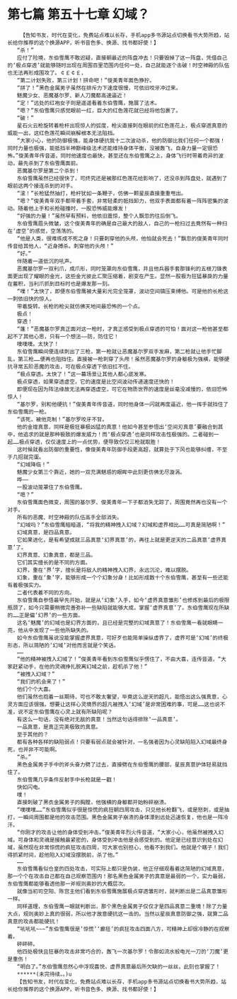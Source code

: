 # 第七篇 第五十七章 幻域？
        【告知书友，时代在变化，免费站点难以长存，手机app多书源站点切换看书大势所趋，站长给你推荐的这个换源APP，听书音色多、换源、找书都好使！】
       “杀！”
       应付了险境，东伯雪鹰不敢迟疑，直接朝最近的阵盘冲去！只要毁掉了这一阵盘，凭借自己的‘极点穿透’就能够随时出现在周围百里范围内任何一处，自己就能逐个击破！时空神殿的队伍也无法再形成围攻了。￠￡￠￡，
       “第二计划失败，第三计划！拼命吧！”俊美青年面色狰狞。
       “拼了！”黑色金属男子虽然在排斥力下速度很慢，可依旧咬牙冲过来。
       魅魔少女、恶魔基尔罗、新人刀魔都高速逼近！
       “定！”远处的红袍女子则是遥遥看着东伯雪鹰，施展了法术。
       “嗯？”东伯雪鹰只感觉眼前一红，巨大的红色莲花就已经将他包裹了。
       “破！”
       星石火云枪旋转着枪杆出现惊人的弧度，枪尖直接刺在眼前的红色莲花上，极点穿透真意的威能一出，这红色莲花瞬间崩解根本无法阻挡。
       “大家小心，他的防御极强，能身体硬抗我十二次波动杀，他的防御比我们任何一个都强！同时力量也极强，能抵挡半神巅峰级法术还能维持身体平衡，没被轰飞，自身力量一定很恐怖。”俊美青年传音道，同时他速度也最快，甚至还在东伯雪鹰之上，身体飞行时带着奇异的波动，最先杀到了东伯雪鹰面前。
       恶魔基尔罗是第二个杀到！
       东伯雪鹰虽然已经很快了，可终究还是被那红色莲花给影响了，还没杀到阵盘处，就遇到了眼前这两个接连杀到的对手。
       “滚！”长枪猛然抽打，枪杆犹如一条鞭子，仿佛一颗星辰直接重重甩出。
       “嗯？”俊美青年双手都带着手套，非常轻柔的抵挡卸力，他双手表面都有着一阵阵密集的波动。随着他上手和长枪碰撞时，一股恐怖威能爆发！
       “好强的力量！”虽然早有预料，他依旧震惊，整个人飘忽的往后倒飞。
       东伯雪鹰眉头微皱，这个俊美青年的确是自己最大的敌人，自己的一枪扫过去竟然有一种扫在‘虚空’的感觉，空荡荡的。
       “他是人类，很难练成不死之身！只要刺穿他的头颅，他怕就会死去！”飘忽的俊美青年同时传音给其他人，“近身搏杀。刺穿他的头颅！”
       “好。”
       伴随着一道低沉的吼声。
       恶魔基尔罗一双利爪，成爪形，同时笼罩向东伯雪鹰，并且他兵器手套那锋利的五根刀锋表面更出现了耀眼的金光，这些金光彼此汇聚压缩着，剧变在产生。显然一股极为狂猛暴戾的力量在蓄积，当利爪抓到目标时也是爆发那一刻。
       “噗！”太快了，即便东伯雪鹰被大量彩光完全笼罩，波动空间镇压束缚他。可是他的长枪这一刺依旧快的惊人。
       带着旋转。长枪的枪尖就仿佛天地间最恐怖的一个点。
       极点！
       穿透！
       “蓬！”恶魔基尔罗真正面对这一枪时，才真正感受到极点穿透的可怕！面对这一枪他甚至都起不了其他心思，只有一个想法——防，防住它！
       噗噗噗。太快了！
       东伯雪鹰瞬间便连续刺出了三枪，第一枪就让恶魔基尔罗双手发麻，第二枪就让他手忙脚乱，第三枪……便再也阻挡住。直接被一枪刺穿了头颅！虽然恶魔基尔罗的身躯极为强横，能够硬抗寻常五阶恶魔的攻击，可在极点穿透下依旧扛不住。
       “极点穿透。太快了！”这一幕场景让其他人都心底发寒。
       极点穿透，如果穿透虚空，它的速度是比空间波动传递速度还快的！
       即便现在因为阵法缘故无法再穿透虚空，可它在物质世界的速度是丝毫没减慢的，依旧恐怖惊人！
       “基尔罗，别和他硬抗！”俊美青年传音道，同时他身体一闪就再度逼近，他一挥手就挡住了东伯雪鹰的一枪。
       “该死，被他克制！”基尔罗咬牙不甘。
       他的金煌真意，同样是极狂暴极凶猛的真意！他如今甚至参悟出‘空间刃真意’要融合到其中，他追求的就是那种极致的爆发威力！而‘极点穿透’也是同样攻击性极强的。二者碰到一起……极点穿透，仅仅速度上的一点优势，便导致仅仅三枪就取胜！
       这时候就看出防御的重要性，像俊美青年防御手段更高超，就算处于下风也能够纠缠，不至于几招就完蛋。
       “幻域降临！”
       魅魔少女第三个靠近，她的一双充满魅惑的眼眸中此刻更仿佛无尽漩涡。
       哗——
       一股波动笼罩住了东伯雪鹰。
       “嗯？”
       东伯雪鹰面色微变，周围的基尔罗、俊美青年一下子都消失无踪了，周围竟然再也没有一个对手。
       所有的恶魔、时空神殿的队伍高手全部消失。
       “幻域吗？”东伯雪鹰暗暗道，“将我的精神拽入幻域？幻域和虚界相比……可真是简陋啊！”
       幻域真意，是四品真意。
       它如果进化，是有希望成就三品真意‘幻界真意’的，再往上就是更逆天的二品真意‘虚界真意’了。
       幻界真意、幻象真意，都是三品。
       它们其实擅长的是不同的方面。
       幻界，重在‘界’字，擅长是将敌人的精神拽入幻界，永远沉沦，难以摆脱。
       幻象，重在‘象’字，能够形成一个个幻象分身！比如形成数十个东伯雪鹰，甚至有一些还能有着极强实力。
       二者代表着不同的方向。
       东伯雪鹰自参悟最早先开始，就是从‘幻象’入手，如今‘虚界真意雏形’也修炼到最后的极限瓶颈了，如今只需要稍微完善弥补一些缺陷就能够大成，掌握‘虚界真意’了。东伯雪鹰现在所缺的……正是偏‘幻界’的一些方面。
       这名‘魅魔’的幻域也是幻界方面的，且已经是完整的幻域真意了！东伯雪鹰一看就眼睛一亮，他从中发现了一些他所缺失的。
       如今东伯雪鹰虽说没能掌握虚界真意，可好歹也能简单操纵虚界了，虚界可是‘幻域’的终极形态，所以简陋的‘幻域’对他而言就是个笑话。
       ……
       “他的精神被拽入幻域了！”俊美青年看到东伯雪鹰似乎愣住了，不由大喜，连传音道，“大家赶紧动手，在他的灵魂挣扎脱离幻域之前，趁机杀了他！”
       “被拽入幻域？”
       “我们的机会来了！”
       他们个个大喜。
       他们虽然也抱着一丝期待，可也不敢太奢望，毕竟这么逆天的超凡，能悟出这么强真意，心灵方面应该很强。想要让这样心灵境界的超凡被拽入‘幻域’是非常困难的事，可是……这也说不准，说不定东伯雪鹰在心灵上就有所缺陷呢？
       有这么一句话，没有绝对无敌的真意！当然这句话得排除‘一品真意’。
       一品真意，是真正完美极致的真意。
       至于其他的？
       都有各种各样的缺陷弱点！只要有弱点就会被针对，一名强者因为心灵缺陷陷入幻域最终身死，也并非不可能啊。
       “杀。”
       黑色金属男子手中的斧头奋力劈了过去，直接劈在东伯雪鹰的腰部，星辰真意护体轻易就挡住了。
       东伯雪鹰几乎条件反射手中长枪就是一戳！
       快如闪电。
       噗！
       直接刺破了黑衣金属男子的胸膛，他强横的身躯都开始粉碎崩溃。
       “噗噗噗……”东伯雪鹰似乎很是惊慌的疯狂朝四周攻击，只见他长枪翻飞，或是怒刺，或是抽打，一瞬间周围都是他的攻击范围。黑色金属男子崩溃的身体漂到远处迅速恢复，他也是一阵冷汗。
       “你刚才的攻击让他的身体受到冲击。”俊美青年烈火传音道，“大家小心，他虽然被拽入幻域。可身体和灵魂是接触最紧密的，身体受到冲击他是会感受到的。他定是已经意识到处在幻域，虽然现在非常惊慌的疯狂攻击四周，可大家也别担心，他看不到我们。他就是个瞎子！我们得抓紧时间，趁他陷入幻域没摆脱前，杀了他。”
       ……
       东伯雪鹰看似仓皇的四处攻击，可实际上都只是伪装，他正仔细观看着这简陋的幻域真意，那一个个在攻击自己都在自己观察范围内！那名黑色金属男子的真意是最弱的一个，实力最弱，东伯雪鹰都能够看透他那一斧规则奥妙的大概层次。
       就像当初司空阳、陈宫主他们看到东伯雪鹰施展极点穿透雏形时，就判断出是二品真意雏形一样。
       同样道理，东伯雪鹰一眼就判断出，那个黑色金属男子仅仅才是四品真意二重境！除了力量大点，规则奥妙上真的很弱，所以他才故意硬抗这一击的。当然以星辰真意防御之强，就算二品真意的攻击都能硬抗！
       “吼吼吼~~~”东伯雪鹰很是‘惊慌’‘癫狂’的疯狂攻击四面八方，可精神上却很冷静的在观察着。
       砰砰砰。
       他四处极快且狂暴的攻击非常巧合的，轰飞一次基尔罗！令那如流水般电光一刀的‘刀魔’更是重伤！
       “明白了。”东伯雪鹰忽然心中浮现喜悦，虚界真意最后所欠缺的一丝丝，此刻也掌握了！
       ******(未完待续。。)u
       【告知书友，时代在变化，免费站点难以长存，手机app多书源站点切换看书大势所趋，站长给你推荐的这个换源APP，听书音色多、换源、找书都好使！】